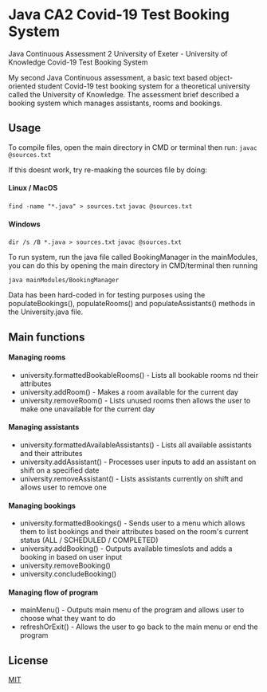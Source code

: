 # Java CA2 Covid-19 Test Booking System 
Java Continuous Assessment 2 University of Exeter - University of Knowledge Covid-19 Test Booking System

My second Java Continuous assessment, a basic text based object-oriented student Covid-19 test booking system for a
theoretical university called the University of Knowledge. The assessment brief described a booking system which manages
assistants, rooms and bookings.

## Usage

To compile files, open the main directory in CMD or terminal then run: 
`javac @sources.txt`

If this doesnt work, try re-maaking the sources file by doing:

#### Linux / MacOS
`find -name "*.java" > sources.txt`
`javac @sources.txt`
#### Windows
`dir /s /B *.java > sources.txt`
`javac @sources.txt`

To run system, run the java file called BookingManager in the mainModules, you can do this by opening the main 
directory in CMD/terminal then running

`java mainModules/BookingManager`

Data has been hard-coded in for testing purposes using the populateBookings(), populateRooms() and populateAssistants() 
methods in the University.java file.

## Main functions

#### Managing rooms
- university.formattedBookableRooms() - Lists all bookable rooms nd their attributes
- university.addRoom() - Makes a room available for the current day
- university.removeRoom() - Lists unused rooms then allows the user to make one unavailable for the current day
#### Managing assistants
- university.formattedAvailableAssistants() - Lists all available assistants and their attributes
- university.addAssistant() - Processes user inputs to add an assistant on shift on a specified date
- university.removeAssistant() - Lists assistants currently on shift and allows user to remove one
#### Managing bookings
- university.formattedBookings() - Sends user to a menu which allows them to list bookings and their attributes based on
  the room's current status (ALL / SCHEDULED / COMPLETED)
- university.addBooking() - Outputs available timeslots and adds a booking in based on user input
- university.removeBooking()
- university.concludeBooking()
#### Managing flow of program
- mainMenu() - Outputs main menu of the program and allows user to choose what they want to do
- refreshOrExit() - Allows the user to go back to the main menu or end the program

## License
[MIT](https://choosealicense.com/licenses/mit/)
